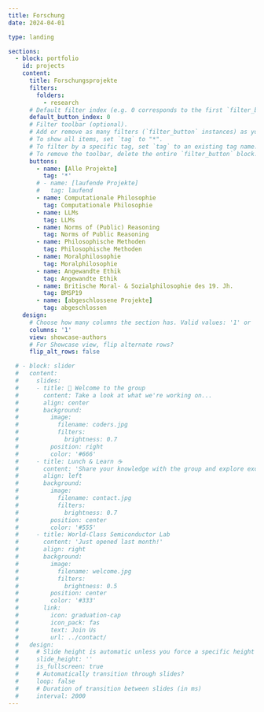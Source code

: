 ```yaml
---
title: Forschung
date: 2024-04-01

type: landing

sections:
  - block: portfolio
    id: projects
    content:
      title: Forschungsprojekte
      filters:
        folders:
          - research
      # Default filter index (e.g. 0 corresponds to the first `filter_button` instance below).
      default_button_index: 0
      # Filter toolbar (optional).
      # Add or remove as many filters (`filter_button` instances) as you like.
      # To show all items, set `tag` to "*".
      # To filter by a specific tag, set `tag` to an existing tag name.
      # To remove the toolbar, delete the entire `filter_button` block.
      buttons:
        - name: [Alle Projekte]
          tag: '*'
        # - name: [laufende Projekte]
        #   tag: laufend
        - name: Computationale Philosophie
          tag: Computationale Philosophie
        - name: LLMs
          tag: LLMs
        - name: Norms of (Public) Reasoning
          tag: Norms of Public Reasoning
        - name: Philosophische Methoden
          tag: Philosophische Methoden
        - name: Moralphilosophie
          tag: Moralphilosophie
        - name: Angewandte Ethik
          tag: Angewandte Ethik
        - name: Britische Moral- & Sozialphilosophie des 19. Jh.
          tag: BMSP19
        - name: [abgeschlossene Projekte]
          tag: abgeschlossen
    design:
      # Choose how many columns the section has. Valid values: '1' or '2'.
      columns: '1'
      view: showcase-authors
      # For Showcase view, flip alternate rows?
      flip_alt_rows: false

  # - block: slider
  #   content:
  #     slides:
  #     - title: 👋 Welcome to the group
  #       content: Take a look at what we're working on...
  #       align: center
  #       background:
  #         image:
  #           filename: coders.jpg
  #           filters:
  #             brightness: 0.7
  #         position: right
  #         color: '#666'
  #     - title: Lunch & Learn ☕️
  #       content: 'Share your knowledge with the group and explore exciting new topics together!'
  #       align: left
  #       background:
  #         image:
  #           filename: contact.jpg
  #           filters:
  #             brightness: 0.7
  #         position: center
  #         color: '#555'
  #     - title: World-Class Semiconductor Lab
  #       content: 'Just opened last month!'
  #       align: right
  #       background:
  #         image:
  #           filename: welcome.jpg
  #           filters:
  #             brightness: 0.5
  #         position: center
  #         color: '#333'
  #       link:
  #         icon: graduation-cap
  #         icon_pack: fas
  #         text: Join Us
  #         url: ../contact/
  #   design:
  #     # Slide height is automatic unless you force a specific height (e.g. '400px')
  #     slide_height: ''
  #     is_fullscreen: true
  #     # Automatically transition through slides?
  #     loop: false
  #     # Duration of transition between slides (in ms)
  #     interval: 2000
---
```

